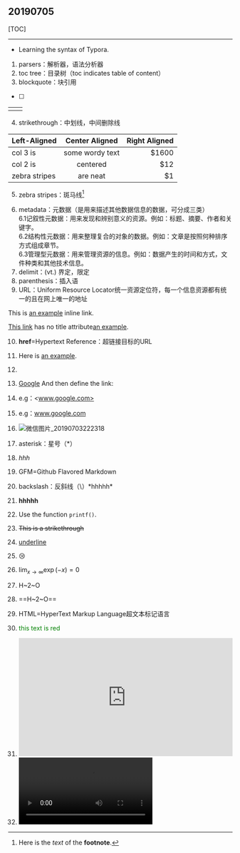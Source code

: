 ## 20190705

[TOC]

---
- Learning the syntax of Typora.

1. parsers：解析器，语法分析器
2. toc tree：目录树（toc indicates table of content）
3. blockquote：块引用  

- [ ] 

|      |      |
| ---- | ---- |
|      |      |

4. strikethrough：中划线，中间删除线  

| Left-Aligned  | Center Aligned  | Right Aligned |
| :------------ | :-------------: | ------------: |
| col 3 is      | some wordy text |         $1600 |
| col 2 is      |    centered     |           $12 |
| zebra stripes |    are neat     |            $1 |

5. zebra stripes：斑马线[^footnote]

[^footnote]: Here is the *text* of the **footnote**.

6. metadata：元数据（是用来描述其他数据信息的数据，可分成三类）  
   6.1记叙性元数据：用来发现和辨别意义的资源。例如：标题、摘要、作者和关键字。  
   6.2结构性元数据：用来整理复合的对象的数据。例如：文章是按照何种排序方式组成章节。  
   6.3管理型元数据：用来管理资源的信息。例如：数据产生的时间和方式，文件种类和其他技术信息。
7. delimit：(vt.) 界定，限定
8. parenthesis：插入语
9. URL：Uniform Resource Locator统一资源定位符，每一个信息资源都有统一的且在网上唯一的地址

This is [an example](http://example.com/ "Title") inline link.

[This link](http://example.net/"This") has no title attribute[an example](http://www.baidu.com/"hello").

10. **href**=Hypertext Reference：超链接目标的URL

11. Here is [an example][id].

12. [id]:https://www.baidu.com

13. [Google][]
    And then define the link:

    [Google]: http://google.com/

14. e.g：<www.google.com>

15. e.g：www.google.com

16. ![微信图片_20190703222318](C:\Users\Bobyue\Desktop\荣昶储才计划\第三组读书会\微信图片_20190703222318.jpg)

17. asterisk：星号（*）

18. _hhh_

19. GFM=Github Flavored Markdown

20. backslash：反斜线（\）\*hhhhh\*

21. **hhhhh**

22. Use the function `printf()`.

23. ~~This is a strikethrough~~

24. <u>underline</u>

25. :cry:

26. $\lim_{x \to \infty} \exp(-x) = 0$

27. H~2~O

28. ==H~2~O==

29. HTML=HyperText Markup Language超文本标记语言

30. <span style="color:green">this text is red</span>

31. <iframe height='265' scrolling='no' title='Fancy Animated SVG Menu' src='http://codepen.io/jeangontijo/embed/OxVywj/?height=265&theme-id=0&default-tab=css,result&embed-version=2' frameborder='no' allowtransparency='true' allowfullscreen='true' style='width: 100%;'></iframe>

32. <video src="_大.mp4" />

    

    
